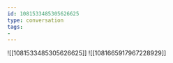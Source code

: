 ```yaml
---
id: 1081533485305626625
type: conversation
tags:
- 
---
```

![[1081533485305626625]]
![[1081665917967228929]]

